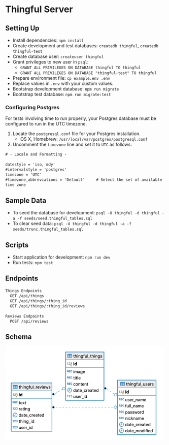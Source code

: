 # Thingful Server

## Setting Up

- Install dependencies: `npm install`
- Create development and test databases: `createdb thingful`, `createdb thingful-test`
- Create database user: `createuser thingful`
- Grant privileges to new user in `psql`:
  - `GRANT ALL PRIVILEGES ON DATABASE thingful TO thingful`
  - `GRANT ALL PRIVILEGES ON DATABASE "thingful-test" TO thingful`
- Prepare environment file: `cp example.env .env`
- Replace values in `.env` with your custom values.
- Bootstrap development database: `npm run migrate`
- Bootstrap test database: `npm run migrate:test`

### Configuring Postgres

For tests involving time to run properly, your Postgres database must be configured to run in the UTC timezone.

1. Locate the `postgresql.conf` file for your Postgres installation.
    - OS X, Homebrew: `/usr/local/var/postgres/postgresql.conf`
2. Uncomment the `timezone` line and set it to `UTC` as follows:

```
# - Locale and Formatting -

datestyle = 'iso, mdy'
#intervalstyle = 'postgres'
timezone = 'UTC'
#timezone_abbreviations = 'Default'     # Select the set of available time zone
```

## Sample Data

- To seed the database for development: `psql -U thingful -d thingful -a -f seeds/seed.thingful_tables.sql`
- To clear seed data: `psql -U thingful -d thingful -a -f seeds/trunc.thingful_tables.sql`

## Scripts

- Start application for development: `npm run dev`
- Run tests: `npm test`

## Endpoints

```
Things Endpoints
  GET /api/things
  GET /api/things/:thing_id
  GET /api/things/:thing_id/reviews

Reviews Endpoints
  POST /api/reviews
```

## Schema

<img src="/migrations/erd_thingful.png" alt="Entity Relationship Diagram" width="500px">
